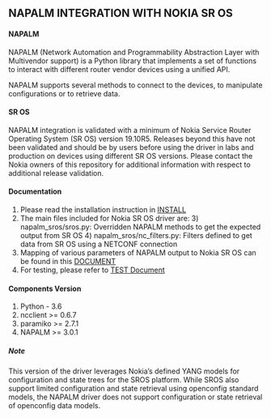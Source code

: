 ## **NAPALM INTEGRATION WITH NOKIA SR OS**

#### **NAPALM**
NAPALM (Network Automation and Programmability Abstraction Layer with Multivendor support) is a Python library that implements a set of functions to interact with different router vendor devices using a unified API.

NAPALM supports several methods to connect to the devices, to manipulate configurations or to retrieve data.

#### **SR OS**
NAPALM integration is validated with a minimum of Nokia Service Router Operating System (SR OS) version 19.10R5. Releases beyond this have not been validated and should be by users before using the driver in labs and production on devices using different SR OS versions. Please contact the Nokia owners of this repository for additional information with respect to additional release validation.


#### **Documentation**
1) Please read the installation instruction in [INSTALL](https://github.com/nokia/napalm-SROS-driver/blob/master/Install.md)
2) The main files included for Nokia SR OS driver are:
     3) napalm_sros/sros.py: Overridden NAPALM methods to get the expected output from SR OS
     4) napalm_sros/nc_filters.py: Filters defined to get data from SR OS using a NETCONF connection
5) Mapping of various parameters of NAPALM output to Nokia SR OS can be found in this [DOCUMENT](https://github.com/nokia/napalm-SROS-driver/blob/master/Summary_of_Methods.pdf)
6) For testing, please refer to [TEST Document](https://github.com/nokia/napalm-SROS-driver/blob/master/README_TEST.md)

#### **Components Version**
1) Python - 3.6
2) ncclient >= 0.6.7
3) paramiko >= 2.7.1
4) NAPALM >= 3.0.1

##### **Note**
This version of the driver leverages Nokia’s defined YANG models for configuration and state trees for the SROS platform. While SROS also support limited configuration and state retrieval using openconfig standard models, the NAPALM driver does not support configuration or state retrieval of openconfig data models.

